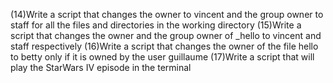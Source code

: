 (14)Write a script that changes the owner to vincent and the group owner to staff for all the files and directories in the working directory (15)Write a script that changes the owner and the group owner of _hello to vincent and staff respectively (16)Write a script that changes the owner of the file hello to betty only if it is owned by the user guillaume (17)Write a script that will play the StarWars IV episode in the terminal
